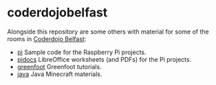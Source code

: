 # coderdojobelfast
Alongside this repository are some others with material for some of the rooms in [Coderdojo Belfast](http://www.coderdojobelfast.com/):

- [pi](https://github.com/coderdojobelfast/pi/)   Sample code for the Raspberry Pi projects.
- [pidocs](https://github.com/coderdojobelfast/pidocs/)   LibreOffice worksheets (and PDFs) for the Pi projects.
- [greenfoot](https://github.com/coderdojobelfast/greenfoot/)   Greenfoot tutorials.
- [java](https://github.com/coderdojobelfast/java/)   Java Minecraft materials.

